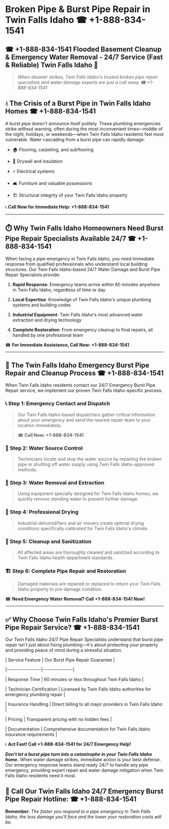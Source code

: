 # Broken Pipe & Burst Pipe Repair in Twin Falls Idaho ☎ +1-888-834-1541  
## ☎ +1-888-834-1541 Flooded Basement Cleanup & Emergency Water Removal - 24/7 Service (Fast & Reliable) Twin Falls Idaho 🚨  

> *When disaster strikes, Twin Falls Idaho's trusted broken pipe repair specialists and water damage experts are just a call away ☎ +1-888-834-1541*  

## 💧 The Crisis of a Burst Pipe in Twin Falls Idaho Homes ☎ +1-888-834-1541  

A burst pipe doesn't announce itself politely. These plumbing emergencies strike without warning, often during the most inconvenient times—middle of the night, holidays, or weekends—when Twin Falls Idaho residents feel most vulnerable. Water cascading from a burst pipe can rapidly damage:  

* 🏠 Flooring, carpeting, and subflooring  
* 🧱 Drywall and insulation  
* ⚡ Electrical systems  
* 🛋️ Furniture and valuable possessions  
* 🏗️ Structural integrity of your Twin Falls Idaho property  

📞 **Call Now for Immediate Help: +1-888-834-1541**  

---  

## ⏱️ Why Twin Falls Idaho Homeowners Need Burst Pipe Repair Specialists Available 24/7 ☎ +1-888-834-1541  

When facing a pipe emergency in Twin Falls Idaho, you need immediate response from qualified professionals who understand local building structures. Our Twin Falls Idaho-based 24/7 Water Damage and Burst Pipe Repair Specialists provide:  

1. **Rapid Response**: Emergency teams arrive within 60 minutes anywhere in Twin Falls Idaho, regardless of time or day  
2. **Local Expertise**: Knowledge of Twin Falls Idaho's unique plumbing systems and building codes  
3. **Industrial Equipment**: Twin Falls Idaho's most advanced water extraction and drying technology  
4. **Complete Restoration**: From emergency cleanup to final repairs, all handled by one professional team  

☎ **For Immediate Assistance, Call Now: +1-888-834-1541**  

---  

## 🔧 The Twin Falls Idaho Emergency Burst Pipe Repair and Cleanup Process ☎ +1-888-834-1541  

When Twin Falls Idaho residents contact our 24/7 Emergency Burst Pipe Repair service, we implement our proven Twin Falls Idaho-specific process:  

### 📞 Step 1: Emergency Contact and Dispatch  
> Our Twin Falls Idaho-based dispatchers gather critical information about your emergency and send the nearest repair team to your location immediately.  
> ☎ **Call Now: +1-888-834-1541**  

### 🚿 Step 2: Water Source Control  
> Technicians locate and stop the water source by repairing the broken pipe or shutting off water supply using Twin Falls Idaho-approved methods.  

### 🌊 Step 3: Water Removal and Extraction  
> Using equipment specially designed for Twin Falls Idaho homes, we quickly remove standing water to prevent further damage.  

### 💨 Step 4: Professional Drying  
> Industrial dehumidifiers and air movers create optimal drying conditions specifically calibrated for Twin Falls Idaho's climate.  

### 🧼 Step 5: Cleanup and Sanitization  
> All affected areas are thoroughly cleaned and sanitized according to Twin Falls Idaho health department standards.  

### 🏗️ Step 6: Complete Pipe Repair and Restoration  
> Damaged materials are repaired or replaced to return your Twin Falls Idaho property to pre-damage condition.  

☎ **Need Emergency Water Removal? Call +1-888-834-1541 Now!**  

---  

## ✅ Why Choose Twin Falls Idaho's Premier Burst Pipe Repair Service? ☎ +1-888-834-1541  

Our Twin Falls Idaho 24/7 Pipe Repair Specialists understand that burst pipe repair isn't just about fixing plumbing—it's about protecting your property and providing peace of mind during a stressful situation.  

| Service Feature | Our Burst Pipe Repair Guarantee |  
|-----------------|---------------|  
| Response Time | 60 minutes or less throughout Twin Falls Idaho |  
| Technician Certification | Licensed by Twin Falls Idaho authorities for emergency plumbing repair |  
| Insurance Handling | Direct billing to all major providers in Twin Falls Idaho |  
| Pricing | Transparent pricing with no hidden fees |  
| Documentation | Comprehensive documentation for Twin Falls Idaho insurance requirements |  

📞 **Act Fast! Call +1-888-834-1541 for 24/7 Emergency Help!**  

***Don't let a burst pipe turn into a catastrophe in your Twin Falls Idaho home.*** When water damage strikes, immediate action is your best defense. Our emergency response teams stand ready 24/7 to handle any pipe emergency, providing expert repair and water damage mitigation when Twin Falls Idaho residents need it most.  

## 📱 Call Our Twin Falls Idaho 24/7 Emergency Burst Pipe Repair Hotline: ☎ +1-888-834-1541  

**Remember**: *The faster you respond to a pipe emergency in Twin Falls Idaho, the less damage you'll face and the lower your restoration costs will be.*